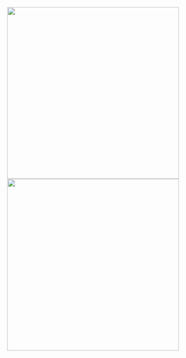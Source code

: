 <center>
      <div>
           <td><img width="400px" align="left" src="https://github-readme-stats.vercel.app/api?username=EgorN7&theme=algolia&show_icons=true&hide_border=true&count_private=true&layout=compact" /> </td>
           <td><img width="400px" align="left" src="https://github-readme-stats.vercel.app/api/top-langs/?username=EgorN7&theme=algolia&count_private=true&hide=html&layout=compact" /> </td>
      </div>
</center>
